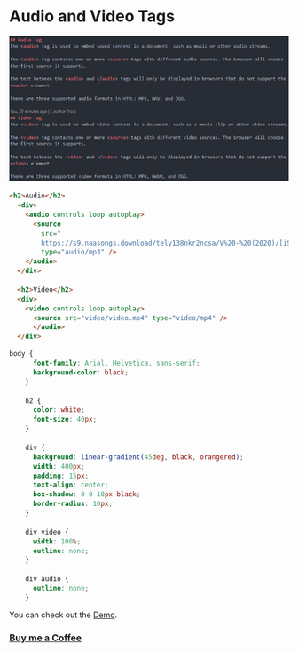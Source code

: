 # Audio and Video Tags
![screenshot of the app](https://raw.githubusercontent.com/praveenoruganti/praveenoruganti-html/master/19_Audio_Video/images/AV.PNG)


```HTML
<h2>Audio</h2>
  <div>
    <audio controls loop autoplay>
      <source
        src="
        https://s9.naasongs.download/tely138nkr2ncsa/V%20-%20(2020)/[iSongs.info]%2002%20-%20Vasthunnaa%20Vachestunna.mp3"
        type="audio/mp3" />
    </audio>
  </div>

  <h2>Video</h2>
  <div>
    <video controls loop autoplay>
      <source src="video/video.mp4" type="video/mp4" />
      </audio>
  </div>
```

```CSS
body {
      font-family: Arial, Helvetica, sans-serif;
      background-color: black;
    }

    h2 {
      color: white;
      font-size: 40px;
    }

    div {
      background: linear-gradient(45deg, black, orangered);
      width: 400px;
      padding: 15px;
      text-align: center;
      box-shadow: 0 0 10px black;
      border-radius: 10px;
    }

    div video {
      width: 100%;
      outline: none;
    }

    div audio {
      outline: none;
    }
```

You can check out the [Demo](https://praveenoruganti.github.io/praveenoruganti-html/19_Audio_Video/Demo).

### [Buy me a Coffee](http://bit.ly/2WryDT8)